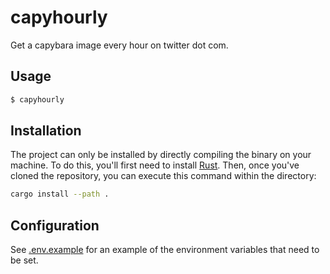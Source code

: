 # capyhourly

Get a capybara image every hour on twitter dot com.

## Usage

```sh
$ capyhourly
```

## Installation

The project can only be installed by directly compiling the binary on your machine. To do this, you'll first need to install [Rust](https://www.rust-lang.org/tools/install). Then, once you've cloned the repository, you can execute this command within the directory:

```bash
cargo install --path .
```

## Configuration

See [.env.example](.env.example) for an example of the environment variables that need to be set.
